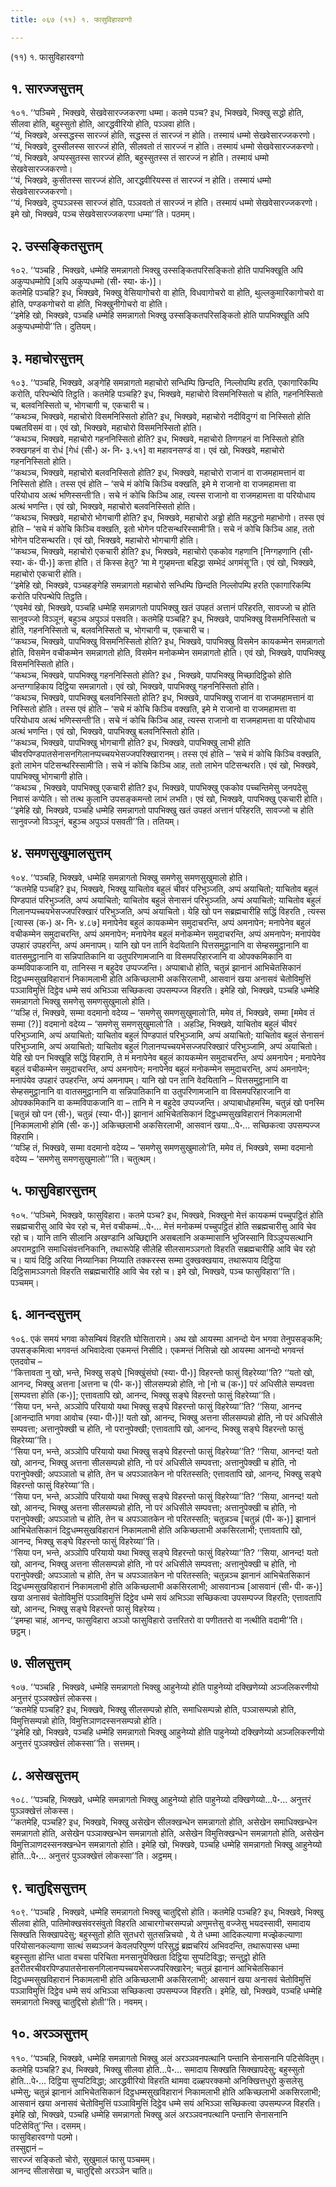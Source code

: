 ```yaml
---
title: ०६७ (११) १. फासुविहारवग्गो

---
```

(११) १. फासुविहारवग्गो  


## १. सारज्जसुत्तम्

१०१. ‘‘पञ्चिमे , भिक्खवे, सेखवेसारज्जकरणा धम्मा। कतमे पञ्च? इध, भिक्खवे, भिक्खु सद्धो होति, सीलवा होति, बहुस्सुतो होति, आरद्धवीरियो होति, पञ्ञवा होति।  
‘‘यं, भिक्खवे, अस्सद्धस्स सारज्जं होति, सद्धस्स तं सारज्जं न होति। तस्मायं धम्मो सेखवेसारज्जकरणो।  
‘‘यं, भिक्खवे, दुस्सीलस्स सारज्जं होति, सीलवतो तं सारज्जं न होति। तस्मायं धम्मो सेखवेसारज्जकरणो।  
‘‘यं, भिक्खवे, अप्पस्सुतस्स सारज्जं होति, बहुस्सुतस्स तं सारज्जं न होति। तस्मायं धम्मो सेखवेसारज्जकरणो।  
‘‘यं, भिक्खवे, कुसीतस्स सारज्जं होति, आरद्धवीरियस्स तं सारज्जं न होति। तस्मायं धम्मो सेखवेसारज्जकरणो।  
‘‘यं, भिक्खवे, दुप्पञ्ञस्स सारज्जं होति, पञ्ञवतो तं सारज्जं न होति। तस्मायं धम्मो सेखवेसारज्जकरणो। इमे खो, भिक्खवे, पञ्च सेखवेसारज्जकरणा धम्मा’’ति। पठमम्।  


## २. उस्सङ्कितसुत्तम्

१०२. ‘‘पञ्चहि , भिक्खवे, धम्मेहि समन्नागतो भिक्खु उस्सङ्कितपरिसङ्कितो होति पापभिक्खूति अपि अकुप्पधम्मोपि [अपि अकुप्पधम्मो (सी॰ स्या॰ कं॰)]।  
कतमेहि पञ्चहि? इध, भिक्खवे, भिक्खु वेसियागोचरो वा होति, विधवागोचरो वा होति, थुल्लकुमारिकागोचरो वा होति, पण्डकगोचरो वा होति, भिक्खुनीगोचरो वा होति।  
‘‘इमेहि खो, भिक्खवे, पञ्चहि धम्मेहि समन्नागतो भिक्खु उस्सङ्कितपरिसङ्कितो होति पापभिक्खूति अपि अकुप्पधम्मोपी’’ति। दुतियम्।  


## ३. महाचोरसुत्तम्

१०३. ‘‘पञ्चहि, भिक्खवे, अङ्गेहि समन्नागतो महाचोरो सन्धिम्पि छिन्दति, निल्लोपम्पि हरति, एकागारिकम्पि करोति, परिपन्थेपि तिट्ठति। कतमेहि पञ्चहि? इध, भिक्खवे, महाचोरो विसमनिस्सितो च होति, गहननिस्सितो च, बलवनिस्सितो च, भोगचागी च, एकचारी च।  
‘‘कथञ्च, भिक्खवे, महाचोरो विसमनिस्सितो होति? इध, भिक्खवे, महाचोरो नदीविदुग्गं वा निस्सितो होति पब्बतविसमं वा। एवं खो, भिक्खवे, महाचोरो विसमनिस्सितो होति।  
‘‘कथञ्च, भिक्खवे, महाचोरो गहननिस्सितो होति? इध, भिक्खवे, महाचोरो तिणगहनं वा निस्सितो होति रुक्खगहनं वा रोधं [गेधं (सी॰) अ॰ नि॰ ३.५१] वा महावनसण्डं वा। एवं खो, भिक्खवे, महाचोरो गहननिस्सितो होति।  
‘‘कथञ्च, भिक्खवे, महाचोरो बलवनिस्सितो होति? इध, भिक्खवे, महाचोरो राजानं वा राजमहामत्तानं वा निस्सितो होति। तस्स एवं होति – ‘सचे मं कोचि किञ्चि वक्खति, इमे मे राजानो वा राजमहामत्ता वा परियोधाय अत्थं भणिस्सन्ती’ति। सचे नं कोचि किञ्चि आह, त्यस्स राजानो वा राजमहामत्ता वा परियोधाय अत्थं भणन्ति। एवं खो, भिक्खवे, महाचोरो बलवनिस्सितो होति।  
‘‘कथञ्च, भिक्खवे, महाचोरो भोगचागी होति? इध, भिक्खवे, महाचोरो अड्ढो होति महद्धनो महाभोगो। तस्स एवं होति – ‘सचे मं कोचि किञ्चि वक्खति, इतो भोगेन पटिसन्थरिस्सामी’ति। सचे नं कोचि किञ्चि आह, ततो भोगेन पटिसन्थरति। एवं खो, भिक्खवे, महाचोरो भोगचागी होति।  
‘‘कथञ्च, भिक्खवे, महाचोरो एकचारी होति? इध, भिक्खवे, महाचोरो एककोव गहणानि [निग्गहणानि (सी॰ स्या॰ कं॰ पी॰)] कत्ता होति। तं किस्स हेतु? ‘मा मे गुय्हमन्ता बहिद्धा सम्भेदं अगमंसू’ति। एवं खो, भिक्खवे, महाचोरो एकचारी होति।  
‘‘इमेहि खो, भिक्खवे, पञ्चहङ्गेहि समन्नागतो महाचोरो सन्धिम्पि छिन्दति निल्लोपम्पि हरति एकागारिकम्पि करोति परिपन्थेपि तिट्ठति।  
‘‘एवमेवं खो, भिक्खवे, पञ्चहि धम्मेहि समन्नागतो पापभिक्खु खतं उपहतं अत्तानं परिहरति, सावज्जो च होति सानुवज्जो विञ्ञूनं, बहुञ्च अपुञ्ञं पसवति। कतमेहि पञ्चहि? इध, भिक्खवे, पापभिक्खु विसमनिस्सितो च होति, गहननिस्सितो च, बलवनिस्सितो च, भोगचागी च, एकचारी च।  
‘‘कथञ्च, भिक्खवे, पापभिक्खु विसमनिस्सितो होति? इध, भिक्खवे, पापभिक्खु विसमेन कायकम्मेन समन्नागतो होति, विसमेन वचीकम्मेन समन्नागतो होति, विसमेन मनोकम्मेन समन्नागतो होति। एवं खो, भिक्खवे, पापभिक्खु विसमनिस्सितो होति।  
‘‘कथञ्च, भिक्खवे, पापभिक्खु गहननिस्सितो होति? इध , भिक्खवे, पापभिक्खु मिच्छादिट्ठिको होति अन्तग्गाहिकाय दिट्ठिया समन्नागतो। एवं खो, भिक्खवे, पापभिक्खु गहननिस्सितो होति।  
‘‘कथञ्च, भिक्खवे, पापभिक्खु बलवनिस्सितो होति? इध, भिक्खवे, पापभिक्खु राजानं वा राजमहामत्तानं वा निस्सितो होति। तस्स एवं होति – ‘सचे मं कोचि किञ्चि वक्खति, इमे मे राजानो वा राजमहामत्ता वा परियोधाय अत्थं भणिस्सन्ती’ति। सचे नं कोचि किञ्चि आह, त्यस्स राजानो वा राजमहामत्ता वा परियोधाय अत्थं भणन्ति। एवं खो, भिक्खवे, पापभिक्खु बलवनिस्सितो होति।  
‘‘कथञ्च, भिक्खवे, पापभिक्खु भोगचागी होति? इध, भिक्खवे, पापभिक्खु लाभी होति चीवरपिण्डपातसेनासनगिलानप्पच्चयभेसज्जपरिक्खारानम्। तस्स एवं होति – ‘सचे मं कोचि किञ्चि वक्खति, इतो लाभेन पटिसन्थरिस्सामी’ति। सचे नं कोचि किञ्चि आह, ततो लाभेन पटिसन्थरति। एवं खो, भिक्खवे, पापभिक्खु भोगचागी होति।  
‘‘कथञ्च , भिक्खवे, पापभिक्खु एकचारी होति? इध, भिक्खवे, पापभिक्खु एककोव पच्चन्तिमेसु जनपदेसु निवासं कप्पेति। सो तत्थ कुलानि उपसङ्कमन्तो लाभं लभति। एवं खो, भिक्खवे, पापभिक्खु एकचारी होति।  
‘‘इमेहि खो, भिक्खवे, पञ्चहि धम्मेहि समन्नागतो पापभिक्खु खतं उपहतं अत्तानं परिहरति, सावज्जो च होति सानुवज्जो विञ्ञूनं, बहुञ्च अपुञ्ञं पसवती’’ति। ततियम्।  


## ४. समणसुखुमालसुत्तम्

१०४. ‘‘पञ्चहि, भिक्खवे, धम्मेहि समन्नागतो भिक्खु समणेसु समणसुखुमालो होति।  
‘‘कतमेहि पञ्चहि? इध, भिक्खवे, भिक्खु याचितोव बहुलं चीवरं परिभुञ्जति, अप्पं अयाचितो; याचितोव बहुलं पिण्डपातं परिभुञ्जति, अप्पं अयाचितो; याचितोव बहुलं सेनासनं परिभुञ्जति, अप्पं अयाचितो; याचितोव बहुलं गिलानप्पच्चयभेसज्जपरिक्खारं परिभुञ्जति, अप्पं अयाचितो। येहि खो पन सब्रह्मचारीहि सद्धिं विहरति , त्यस्स [त्यास्स (क॰) अ॰ नि॰ ४.८७] मनापेनेव बहुलं कायकम्मेन समुदाचरन्ति, अप्पं अमनापेन; मनापेनेव बहुलं वचीकम्मेन समुदाचरन्ति, अप्पं अमनापेन; मनापेनेव बहुलं मनोकम्मेन समुदाचरन्ति, अप्पं अमनापेन; मनापंयेव उपहारं उपहरन्ति, अप्पं अमनापम्। यानि खो पन तानि वेदयितानि पित्तसमुट्ठानानि वा सेम्हसमुट्ठानानि वा वातसमुट्ठानानि वा सन्निपातिकानि वा उतुपरिणामजानि वा विसमपरिहारजानि वा ओपक्कमिकानि वा कम्मविपाकजानि वा, तानिस्स न बहुदेव उप्पज्जन्ति। अप्पाबाधो होति, चतुन्नं झानानं आभिचेतसिकानं दिट्ठधम्मसुखविहारानं निकामलाभी होति अकिच्छलाभी अकसिरलाभी, आसवानं खया अनासवं चेतोविमुत्तिं पञ्ञाविमुत्तिं दिट्ठेव धम्मे सयं अभिञ्ञा सच्छिकत्वा उपसम्पज्ज विहरति। इमेहि खो, भिक्खवे, पञ्चहि धम्मेहि समन्नागतो भिक्खु समणेसु समणसुखुमालो होति।  
‘‘यञ्हि तं, भिक्खवे, सम्मा वदमानो वदेय्य – ‘समणेसु समणसुखुमालो’ति, ममेव तं, भिक्खवे, सम्मा [ममेव तं सम्मा (?)] वदमानो वदेय्य – ‘समणेसु समणसुखुमालो’ति । अहञ्हि, भिक्खवे, याचितोव बहुलं चीवरं परिभुञ्जामि, अप्पं अयाचितो; याचितोव बहुलं पिण्डपातं परिभुञ्जामि, अप्पं अयाचितो; याचितोव बहुलं सेनासनं परिभुञ्जामि, अप्पं अयाचितो; याचितोव बहुलं गिलानप्पच्चयभेसज्जपरिक्खारं परिभुञ्जामि, अप्पं अयाचितो। येहि खो पन भिक्खूहि सद्धिं विहरामि, ते मं मनापेनेव बहुलं कायकम्मेन समुदाचरन्ति, अप्पं अमनापेन ; मनापेनेव बहुलं वचीकम्मेन समुदाचरन्ति, अप्पं अमनापेन; मनापेनेव बहुलं मनोकम्मेन समुदाचरन्ति, अप्पं अमनापेन; मनापंयेव उपहारं उपहरन्ति, अप्पं अमनापम्। यानि खो पन तानि वेदयितानि – पित्तसमुट्ठानानि वा सेम्हसमुट्ठानानि वा वातसमुट्ठानानि वा सन्निपातिकानि वा उतुपरिणामजानि वा विसमपरिहारजानि वा ओपक्कमिकानि वा कम्मविपाकजानि वा – तानि मे न बहुदेव उप्पज्जन्ति। अप्पाबाधोहमस्मि, चतुन्नं खो पनस्मि [चतुन्नं खो पन (सी॰), चतुन्नं (स्या॰ पी॰)] झानानं आभिचेतसिकानं दिट्ठधम्मसुखविहारानं निकामलाभी [निकामलाभी होमि (सी॰ क॰)] अकिच्छलाभी अकसिरलाभी, आसवानं खया…पे॰… सच्छिकत्वा उपसम्पज्ज विहरामि।  
‘‘यञ्हि तं, भिक्खवे, सम्मा वदमानो वदेय्य – ‘समणेसु समणसुखुमालो’ति, ममेव तं, भिक्खवे, सम्मा वदमानो वदेय्य – ‘समणेसु समणसुखुमालो’’’ति। चतुत्थम्।  


## ५. फासुविहारसुत्तम्

१०५. ‘‘पञ्चिमे, भिक्खवे, फासुविहारा। कतमे पञ्च? इध, भिक्खवे, भिक्खुनो मेत्तं कायकम्मं पच्चुपट्ठितं होति सब्रह्मचारीसु आवि चेव रहो च, मेत्तं वचीकम्मं…पे॰… मेत्तं मनोकम्मं पच्चुपट्ठितं होति सब्रह्मचारीसु आवि चेव रहो च। यानि तानि सीलानि अखण्डानि अच्छिद्दानि असबलानि अकम्मासानि भुजिस्सानि विञ्ञुप्पसत्थानि अपरामट्ठानि समाधिसंवत्तनिकानि, तथारूपेहि सीलेहि सीलसामञ्ञगतो विहरति सब्रह्मचारीहि आवि चेव रहो च। यायं दिट्ठि अरिया निय्यानिका निय्याति तक्करस्स सम्मा दुक्खक्खयाय, तथारूपाय दिट्ठिया दिट्ठिसामञ्ञगतो विहरति सब्रह्मचारीहि आवि चेव रहो च। इमे खो, भिक्खवे, पञ्च फासुविहारा’’ति। पञ्चमम्।  


## ६. आनन्दसुत्तम्

१०६. एकं समयं भगवा कोसम्बियं विहरति घोसितारामे। अथ खो आयस्मा आनन्दो येन भगवा तेनुपसङ्कमि; उपसङ्कमित्वा भगवन्तं अभिवादेत्वा एकमन्तं निसीदि। एकमन्तं निसिन्नो खो आयस्मा आनन्दो भगवन्तं एतदवोच –  
‘‘कित्तावता नु खो, भन्ते, भिक्खु सङ्घे [भिक्खुंसंघो (स्या॰ पी॰)] विहरन्तो फासुं विहरेय्या’’ति? ‘‘यतो खो, आनन्द, भिक्खु अत्तना [अत्तना च (पी॰ क॰)] सीलसम्पन्नो होति, नो [नो च (क॰)] परं अधिसीले सम्पवत्ता [सम्पवत्ता होति (क॰)]; एत्तावतापि खो, आनन्द, भिक्खु सङ्घे विहरन्तो फासुं विहरेय्या’’ति।  
‘‘सिया पन, भन्ते, अञ्ञोपि परियायो यथा भिक्खु सङ्घे विहरन्तो फासुं विहरेय्या’’ति? ‘‘सिया, आनन्द [आनन्दाति भगवा आवोच (स्या॰ पी॰)]! यतो खो, आनन्द, भिक्खु अत्तना सीलसम्पन्नो होति, नो परं अधिसीले सम्पवत्ता; अत्तानुपेक्खी च होति, नो परानुपेक्खी; एत्तावतापि खो, आनन्द, भिक्खु सङ्घे विहरन्तो फासुं विहरेय्या’’ति।  
‘‘सिया पन, भन्ते, अञ्ञोपि परियायो यथा भिक्खु सङ्घे विहरन्तो फासुं विहरेय्या’’ति? ‘‘सिया, आनन्द! यतो खो, आनन्द, भिक्खु अत्तना सीलसम्पन्नो होति, नो परं अधिसीले सम्पवत्ता; अत्तानुपेक्खी च होति, नो परानुपेक्खी; अपञ्ञातो च होति, तेन च अपञ्ञातकेन नो परितस्सति; एत्तावतापि खो, आनन्द, भिक्खु सङ्घे विहरन्तो फासुं विहरेय्या’’ति।  
‘‘सिया पन, भन्ते, अञ्ञोपि परियायो यथा भिक्खु सङ्घे विहरन्तो फासुं विहरेय्या’’ति? ‘‘सिया, आनन्द! यतो खो, आनन्द, भिक्खु अत्तना सीलसम्पन्नो होति, नो परं अधिसीले सम्पवत्ता; अत्तानुपेक्खी च होति, नो परानुपेक्खी; अपञ्ञातो च होति, तेन च अपञ्ञातकेन नो परितस्सति; चतुन्नञ्च [चतुन्नं (पी॰ क॰)] झानानं आभिचेतसिकानं दिट्ठधम्मसुखविहारानं निकामलाभी होति अकिच्छलाभी अकसिरलाभी; एत्तावतापि खो, आनन्द, भिक्खु सङ्घे विहरन्तो फासुं विहरेय्या’’ति।  
‘‘सिया पन, भन्ते, अञ्ञोपि परियायो यथा भिक्खु सङ्घे विहरन्तो फासुं विहरेय्या’’ति? ‘‘सिया, आनन्द! यतो खो, आनन्द, भिक्खु अत्तना सीलसम्पन्नो होति, नो परं अधिसीले सम्पवत्ता; अत्तानुपेक्खी च होति, नो परानुपेक्खी; अपञ्ञातो च होति, तेन च अपञ्ञातकेन नो परितस्सति; चतुन्नञ्च झानानं आभिचेतसिकानं दिट्ठधम्मसुखविहारानं निकामलाभी होति अकिच्छलाभी अकसिरलाभी; आसवानञ्च [आसवानं (सी॰ पी॰ क॰)] खया अनासवं चेतोविमुत्तिं पञ्ञाविमुत्तिं दिट्ठेव धम्मे सयं अभिञ्ञा सच्छिकत्वा उपसम्पज्ज विहरति; एत्तावतापि खो, आनन्द, भिक्खु सङ्घे विहरन्तो फासुं विहरेय्य।  
‘‘इमम्हा चाहं, आनन्द, फासुविहारा अञ्ञो फासुविहारो उत्तरितरो वा पणीततरो वा नत्थीति वदामी’’ति। छट्ठम्।  


## ७. सीलसुत्तम्

१०७. ‘‘पञ्चहि , भिक्खवे, धम्मेहि समन्नागतो भिक्खु आहुनेय्यो होति पाहुनेय्यो दक्खिणेय्यो अञ्जलिकरणीयो अनुत्तरं पुञ्ञक्खेत्तं लोकस्स।  
‘‘कतमेहि पञ्चहि? इध, भिक्खवे, भिक्खु सीलसम्पन्नो होति, समाधिसम्पन्नो होति, पञ्ञासम्पन्नो होति, विमुत्तिसम्पन्नो होति, विमुत्तिञाणदस्सनसम्पन्नो होति।  
‘‘इमेहि खो, भिक्खवे, पञ्चहि धम्मेहि समन्नागतो भिक्खु आहुनेय्यो होति पाहुनेय्यो दक्खिणेय्यो अञ्जलिकरणीयो अनुत्तरं पुञ्ञक्खेत्तं लोकस्सा’’ति। सत्तमम्।  


## ८. असेखसुत्तम्

१०८. ‘‘पञ्चहि, भिक्खवे, धम्मेहि समन्नागतो भिक्खु आहुनेय्यो होति पाहुनेय्यो दक्खिणेय्यो…पे॰… अनुत्तरं पुञ्ञक्खेत्तं लोकस्स।  
‘‘कतमेहि, पञ्चहि? इध, भिक्खवे, भिक्खु असेखेन सीलक्खन्धेन समन्नागतो होति, असेखेन समाधिक्खन्धेन समन्नागतो होति, असेखेन पञ्ञाक्खन्धेन समन्नागतो होति, असेखेन विमुत्तिक्खन्धेन समन्नागतो होति, असेखेन विमुत्तिञाणदस्सनक्खन्धेन समन्नागतो होति। इमेहि खो, भिक्खवे, पञ्चहि धम्मेहि समन्नागतो भिक्खु आहुनेय्यो होति…पे॰… अनुत्तरं पुञ्ञक्खेत्तं लोकस्सा’’ति। अट्ठमम्।  


## ९. चातुद्दिससुत्तम्

१०९. ‘‘पञ्चहि , भिक्खवे, धम्मेहि समन्नागतो भिक्खु चातुद्दिसो होति। कतमेहि पञ्चहि? इध, भिक्खवे, भिक्खु सीलवा होति, पातिमोक्खसंवरसंवुतो विहरति आचारगोचरसम्पन्नो अणुमत्तेसु वज्जेसु भयदस्सावी, समादाय सिक्खति सिक्खापदेसु; बहुस्सुतो होति सुतधरो सुतसन्निचयो , ये ते धम्मा आदिकल्याणा मज्झेकल्याणा परियोसानकल्याणा सात्थं सब्यञ्जनं केवलपरिपुण्णं परिसुद्धं ब्रह्मचरियं अभिवदन्ति, तथारूपास्स धम्मा बहुस्सुता होन्ति धाता वचसा परिचिता मनसानुपेक्खिता दिट्ठिया सुप्पटिविद्धा; सन्तुट्ठो होति इतरीतरचीवरपिण्डपातसेनासनगिलानप्पच्चयभेसज्जपरिक्खारेन; चतुन्नं झानानं आभिचेतसिकानं दिट्ठधम्मसुखविहारानं निकामलाभी होति अकिच्छलाभी अकसिरलाभी; आसवानं खया अनासवं चेतोविमुत्तिं पञ्ञाविमुत्तिं दिट्ठेव धम्मे सयं अभिञ्ञा सच्छिकत्वा उपसम्पज्ज विहरति। इमेहि, खो, भिक्खवे, पञ्चहि धम्मेहि समन्नागतो भिक्खु चातुद्दिसो होती’’ति। नवमम्।  


## १०. अरञ्ञसुत्तम्

११०. ‘‘पञ्चहि, भिक्खवे, धम्मेहि समन्नागतो भिक्खु अलं अरञ्ञवनपत्थानि पन्तानि सेनासनानि पटिसेवितुम्। कतमेहि पञ्चहि? इध, भिक्खवे, भिक्खु सीलवा होति…पे॰… समादाय सिक्खति सिक्खापदेसु; बहुस्सुतो होति…पे॰… दिट्ठिया सुप्पटिविद्धा; आरद्धवीरियो विहरति थामवा दळ्हपरक्कमो अनिक्खित्तधुरो कुसलेसु धम्मेसु; चतुन्नं झानानं आभिचेतसिकानं दिट्ठधम्मसुखविहारानं निकामलाभी होति अकिच्छलाभी अकसिरलाभी; आसवानं खया अनासवं चेतोविमुत्तिं पञ्ञाविमुत्तिं दिट्ठेव धम्मे सयं अभिञ्ञा सच्छिकत्वा उपसम्पज्ज विहरति। इमेहि खो, भिक्खवे, पञ्चहि धम्मेहि समन्नागतो भिक्खु अलं अरञ्ञवनपत्थानि पन्तानि सेनासनानि पटिसेवितु’’न्ति। दसमम्।  
फासुविहारवग्गो पठमो।  
तस्सुद्दानं –  
सारज्जं सङ्कितो चोरो, सुखुमालं फासु पञ्चमम्।  
आनन्द सीलासेखा च, चातुद्दिसो अरञ्ञेन चाति॥  
